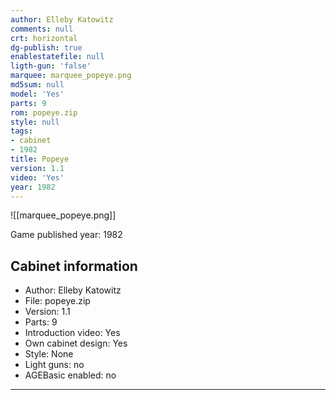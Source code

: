 ```yaml
---
author: Elleby Katowitz
comments: null
crt: horizontal
dg-publish: true
enablestatefile: null
ligth-gun: 'false'
marquee: marquee_popeye.png
md5sum: null
model: 'Yes'
parts: 9
rom: popeye.zip
style: null
tags:
- cabinet
- 1982
title: Popeye
version: 1.1
video: 'Yes'
year: 1982
---
```


![[marquee_popeye.png]]

Game published year: 1982

## Cabinet information

- Author: Elleby Katowitz
- File: popeye.zip
- Version: 1.1
- Parts: 9
- Introduction video: Yes
- Own cabinet design: Yes
- Style: None
- Light guns: no
- AGEBasic enabled: no

---
